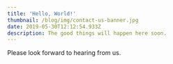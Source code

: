 ```yaml
---
title: 'Hello, World!'
thumbnail: /blog/img/contact-us-banner.jpg
date: 2019-05-30T12:12:54.933Z
description: The good things will happen here soon.
---
```

Please look forward to hearing from us.
